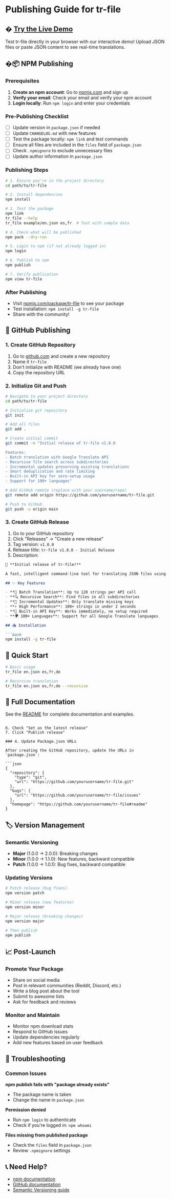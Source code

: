 # Publishing Guide for tr-file

## � [Try the Live Demo](https://tr-file.checkleaked.cc)

Test tr-file directly in your browser with our interactive demo! Upload JSON files or paste JSON content to see real-time translations.

## �📦 NPM Publishing

### Prerequisites

1. **Create an npm account**: Go to [npmjs.com](https://www.npmjs.com/) and sign up
2. **Verify your email**: Check your email and verify your npm account
3. **Login locally**: Run `npm login` and enter your credentials

### Pre-Publishing Checklist

- [ ] Update version in `package.json` if needed
- [ ] Update `CHANGELOG.md` with new features
- [ ] Test the package locally: `npm link` and test commands
- [ ] Ensure all files are included in the `files` field of `package.json`
- [ ] Check `.npmignore` to exclude unnecessary files
- [ ] Update author information in `package.json`

### Publishing Steps

```bash
# 1. Ensure you're in the project directory
cd path/to/tr-file

# 2. Install dependencies
npm install

# 3. Test the package
npm link
tr_file --help
tr_file example/en.json es,fr  # Test with sample data

# 4. Check what will be published
npm pack --dry-run

# 5. Login to npm (if not already logged in)
npm login

# 6. Publish to npm
npm publish

# 7. Verify publication
npm view tr-file
```

### After Publishing

- Visit [npmjs.com/package/tr-file](https://npmjs.com/package/tr-file) to see your package
- Test installation: `npm install -g tr-file`
- Share with the community!

## 🐙 GitHub Publishing

### 1. Create GitHub Repository

1. Go to [github.com](https://github.com) and create a new repository
2. Name it `tr-file`
3. Don't initialize with README (we already have one)
4. Copy the repository URL

### 2. Initialize Git and Push

```bash
# Navigate to your project directory
cd path/to/tr-file

# Initialize git repository
git init

# Add all files
git add .

# Create initial commit
git commit -m "Initial release of tr-file v1.0.0

Features:
- Batch translation with Google Translate API
- Recursive file search across subdirectories  
- Incremental updates preserving existing translations
- Smart deduplication and rate limiting
- Built-in API key for zero-setup usage
- Support for 100+ languages"

# Add GitHub remote (replace with your username/repo)
git remote add origin https://github.com/yourusername/tr-file.git

# Push to GitHub
git push -u origin main
```

### 3. Create GitHub Release

1. Go to your GitHub repository
2. Click "Releases" → "Create a new release"
3. Tag version: `v1.0.0`
4. Release title: `tr-file v1.0.0 - Initial Release`
5. Description:
```markdown
🎉 **Initial release of tr-file!**

A fast, intelligent command-line tool for translating JSON files using Google Translate API.

## ✨ Key Features

- **🚀 Batch Translation**: Up to 128 strings per API call
- **🔍 Recursive Search**: Find files in all subdirectories
- **📝 Incremental Updates**: Only translate missing keys
- **⚡ High Performance**: 100+ strings in under 2 seconds
- **🔑 Built-in API Key**: Works immediately, no setup required
- **🌍 100+ Languages**: Support for all Google Translate languages

## 📥 Installation

```bash
npm install -g tr-file
```

## 🚀 Quick Start

```bash
# Basic usage
tr_file en.json es,fr,de

# Recursive translation
tr_file en.json es,fr,de --recursive
```

## 📖 Full Documentation

See the [README](https://github.com/yourusername/tr-file#readme) for complete documentation and examples.
```

6. Check "Set as the latest release"
7. Click "Publish release"

### 4. Update Package.json URLs

After creating the GitHub repository, update the URLs in `package.json`:

```json
{
  "repository": {
    "type": "git",
    "url": "https://github.com/yourusername/tr-file.git"
  },
  "bugs": {
    "url": "https://github.com/yourusername/tr-file/issues"
  },
  "homepage": "https://github.com/yourusername/tr-file#readme"
}
```

## 🏷️ Version Management

### Semantic Versioning

- **Major** (1.0.0 → 2.0.0): Breaking changes
- **Minor** (1.0.0 → 1.1.0): New features, backward compatible
- **Patch** (1.0.0 → 1.0.1): Bug fixes, backward compatible

### Updating Versions

```bash
# Patch release (bug fixes)
npm version patch

# Minor release (new features)
npm version minor

# Major release (breaking changes)
npm version major

# Then publish
npm publish
```

## 📈 Post-Launch

### Promote Your Package

- Share on social media
- Post in relevant communities (Reddit, Discord, etc.)
- Write a blog post about the tool
- Submit to awesome lists
- Ask for feedback and reviews

### Monitor and Maintain

- Monitor npm download stats
- Respond to GitHub issues
- Update dependencies regularly
- Add new features based on user feedback

## 🔧 Troubleshooting

### Common Issues

**npm publish fails with "package already exists"**
- The package name is taken
- Change the name in `package.json`

**Permission denied**
- Run `npm login` to authenticate
- Check if you're logged in: `npm whoami`

**Files missing from published package**
- Check the `files` field in `package.json`
- Review `.npmignore` settings

## 📞 Need Help?

- [npm documentation](https://docs.npmjs.com/)
- [GitHub documentation](https://docs.github.com/)
- [Semantic Versioning guide](https://semver.org/)
